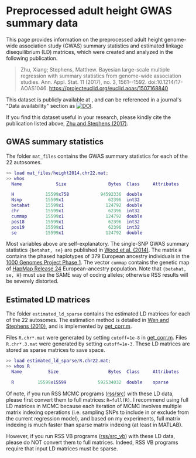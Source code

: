 [zenodo-height2014]: https://zenodo.org/badge/latestdoi/xxx
[Zhu and Stephens (2017)]: https://projecteuclid.org/euclid.aoas/1507168840
[Wen and Stephens (2010)]: https://projecteuclid.org/euclid.aoas/1287409368 
[get_corr.m]: https://github.com/stephenslab/rss/blob/master/misc/get_corr.m
[rss/src]: https://github.com/stephenslab/rss/tree/master/src
[rss/src_vb]: https://github.com/stephenslab/rss/tree/master/src_vb
[Wood et al. (2014)]: https://www.ncbi.nlm.nih.gov/pubmed/25282103
[1000 Genomes Project Phase 1]: https://www.ncbi.nlm.nih.gov/pubmed/20981092
[HapMap Release 24]: https://www.ncbi.nlm.nih.gov/pubmed/17943122

# Preprocessed adult height GWAS summary data

This page provides information on the preprocessed adult height
genome-wide association study (GWAS) summary statistics and
estimated linkage disequilibrium (LD) matrices, which were
created and analyzed in the following publication.

> Zhu, Xiang; Stephens, Matthew. Bayesian large-scale multiple regression with summary statistics from genome-wide association studies. Ann. Appl. Stat. 11 (2017), no. 3, 1561--1592. doi:10.1214/17-AOAS1046. <https://projecteuclid.org/euclid.aoas/1507168840>

This dataset is publicly available at <TBA>,
and can be referenced in a journal's "Data availability" section
as [![DOI](https://zenodo.org/badge/xxx.svg)][zenodo-height2014].

If you find this dataset useful in your research,
please kindly cite the publication listed above, [Zhu and Stephens (2017)][].

## GWAS summary statistics

The folder `mat_files` contains the GWAS summary statistics
for each of the 22 autosomes.

```matlab
>> load mat_files/height2014.chr22.mat;
>> whos
  Name             Size                Bytes  Class     Attributes

  H            15599x758            94592336  double
  Nsnp         15599x1                 62396  int32
  betahat      15599x1                124792  double
  chr          15599x1                 62396  int32
  cummap       15599x1                124792  double
  pos18        15599x1                 62396  int32
  pos19        15599x1                 62396  int32
  se           15599x1                124792  double
```

Most variables above are self-explanatory.
The single-SNP GWAS summary statistics `{betahat, se}` are published in [Wood et al. (2014)][].
The matrix `H` contains the phased haplotypes of 379 European ancestry individuals
in the [1000 Genomes Project Phase 1][].
The vector `cummap` contains the genetic map of
[HapMap Release 24][] European-ancestry population.
Note that `{betahat, se, H}` must use the SAME way of coding alleles;
otherwise RSS results will be severely distorted.  

## Estimated LD matrices

The folder `estimated_ld_sparse` contains the estimated LD matrices
for each of the 22 autosomes.
The estimation method is detailed in [Wen and Stephens (2010)][],
and is implemented by [get_corr.m][].

Files `R.chr*.mat` were generated by setting `cutoff=1e-8` in [get_corr.m][].
Files `R.chr*.3.mat` were generated by setting `cutoff=1e-3`.
These LD matrices are stored as sparse matrices to save space.

```matlab
>> load estimated_ld_sparse/R.chr22.mat;
>> whos R
  Name          Size                   Bytes  Class     Attributes

  R         15599x15599            592534032  double    sparse
```

Of note, if you run RSS MCMC programs ([rss/src][]) with these LD data,
please first convert them to full matrices: `R=full(R)`.
I recommend using full LD matrices in MCMC
because each iteration of MCMC involves multiple matrix indexing operations
(i.e. sampling SNPs to include in or exclude from the current regression model),
and based on my experiments, full matrix indexing is much faster than sparse matrix indexing
(at least in MATLAB).

However, if you run RSS VB programs ([rss/src_vb][]) with these LD data,
please do NOT convert them to full matrices.
Indeed, RSS VB programs require that input LD matrices must be sparse.
